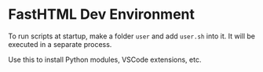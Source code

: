 # FastHTML Dev Environment

To run scripts at startup, make a folder `user` and add `user.sh` into it. It will be executed in a separate process.

Use this to install Python modules, VSCode extensions, etc.
